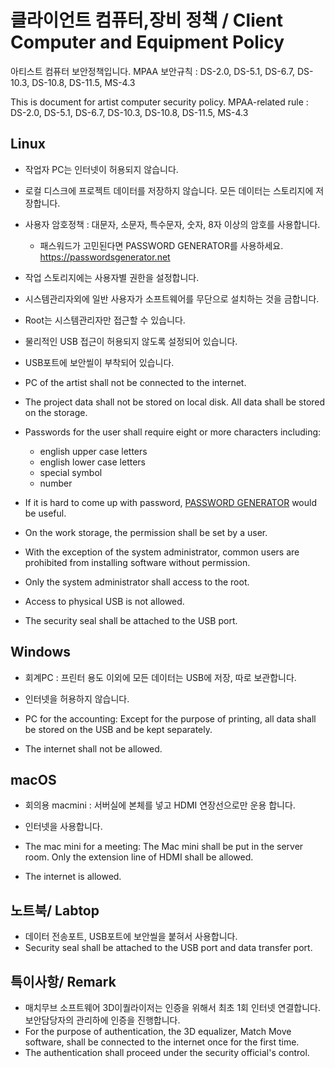 # 클라이언트 컴퓨터,장비 정책 / Client Computer and Equipment Policy
아티스트 컴퓨터 보안정책입니다.
MPAA 보안규칙 : DS-2.0, DS-5.1, DS-6.7, DS-10.3, DS-10.8, DS-11.5, MS-4.3

This is document for artist computer security policy.
MPAA-related rule : DS-2.0, DS-5.1, DS-6.7, DS-10.3, DS-10.8, DS-11.5, MS-4.3

## Linux
- 작업자 PC는 인터넷이 허용되지 않습니다.
- 로컬 디스크에 프로젝트 데이터를 저장하지 않습니다. 모든 데이터는 스토리지에 저장합니다.
- 사용자 암호정책 : 대문자, 소문자, 특수문자, 숫자, 8자 이상의 암호를 사용합니다.
  - 패스워드가 고민된다면 PASSWORD GENERATOR를 사용하세요. https://passwordsgenerator.net
- 작업 스토리지에는 사용자별 권한을 설정합니다.
- 시스템관리자외에 일반 사용자가 소프트웨어를 무단으로 설치하는 것을 금합니다.
- Root는 시스템관리자만 접근할 수 있습니다.
- 물리적인 USB 접근이 허용되지 않도록 설정되어 있습니다.
- USB포트에 보안씰이 부착되어 있습니다.

- PC of the artist shall not be connected to the internet.
- The project data shall not be stored on local disk. All data shall be stored on the storage.
- Passwords for the user shall require eight or more characters including:
  - english upper case letters
  - english lower case letters
  - special symbol
  - number
- If it is hard to come up with password, [PASSWORD GENERATOR](https://passwordsgenerator.net) would be useful.
- On the work storage, the permission shall be set by a user.
- With the exception of the system administrator, common users are prohibited from installing software without permission.
- Only the system administrator shall access to the root.
- Access to physical USB is not allowed.
- The security seal shall be attached to the USB port.


## Windows
- 회계PC : 프린터 용도 이외에 모든 데이터는 USB에 저장, 따로 보관합니다.
- 인터넷을 허용하지 않습니다.

- PC for the accounting: Except for the purpose of printing, all data shall be stored on the USB and be kept separately.
- The internet shall not be allowed.


## macOS
- 회의용 macmini : 서버실에 본체를 넣고 HDMI 연장선으로만 운용 합니다.
- 인터넷을 사용합니다.

- The mac mini for a meeting: The Mac mini shall be put in the server room. Only the extension line of HDMI shall be allowed.
- The internet is allowed.

## 노트북/ Labtop
- 데이터 전송포트, USB포트에 보안씰을 붙혀서 사용합니다.
- Security seal shall be attached to the USB port and data transfer port.

## 특이사항/ Remark
- 매치무브 소프트웨어 3D이퀄라이저는 인증을 위해서 최초 1회 인터넷 연결합니다. 보안담당자의 관리하에 인증을 진행합니다.
- For the purpose of authentication, the 3D equalizer, Match Move software, shall be connected to the internet once for the first time.
- The authentication shall proceed under the security official's control.
